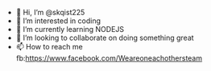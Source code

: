 - 👋 Hi, I’m @skqist225
- 👀 I’m interested in coding
- 🌱 I’m currently learning NODEJS
- 💞️ I’m looking to collaborate on doing something great
- 📫 How to reach me fb:https://www.facebook.com/Weareoneachothersteam

<!---
skqist225/skqist225 is a ✨ special ✨ repository because its `README.md` (this file) appears on your GitHub profile.
You can click the Preview link to take a look at your changes.
--->
